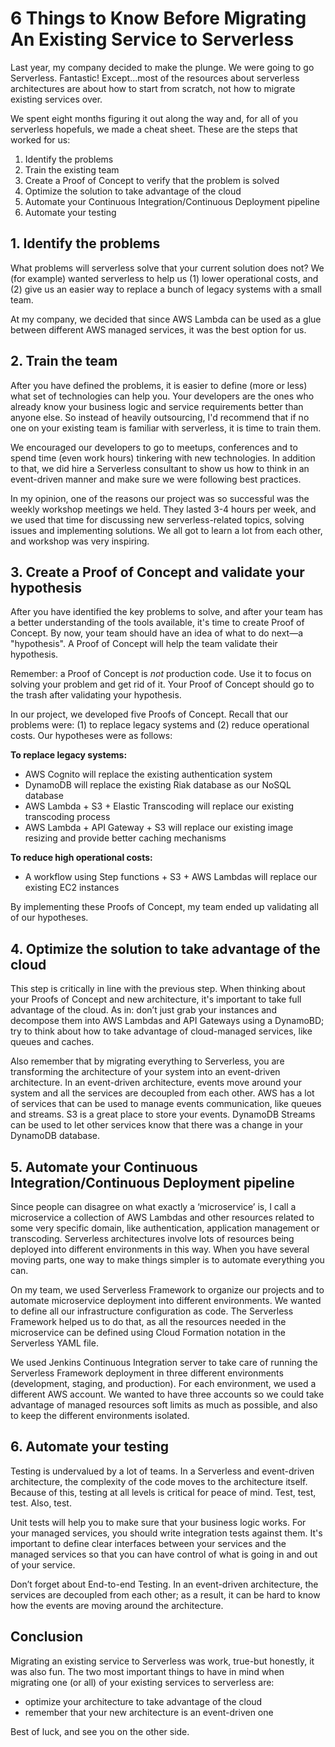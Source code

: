 # 6 Things to Know Before Migrating An Existing Service to Serverless

Last year, my company decided to make the plunge. We were going to go Serverless. Fantastic! Except...most of the resources about serverless architectures are about how to start from scratch, not how to migrate existing services over.

We spent eight months figuring it out along the way and, for all of you serverless hopefuls, we made a cheat sheet. These are the steps that worked for us:

1. Identify the problems
2. Train the existing team
3. Create a Proof of Concept to verify that the problem is solved
4. Optimize the solution to take advantage of the cloud
5. Automate your Continuous Integration/Continuous Deployment pipeline
6. Automate your testing

## 1. Identify the problems

What problems will serverless solve that your current solution does not? We (for example) wanted serverless to help us (1) lower operational costs, and (2) give us an easier way to replace a bunch of legacy systems with a small team.

At my company, we decided that since AWS Lambda can be used as a glue between different AWS managed services, it was the best option for us.

## 2. Train the team

After you have defined the problems, it is easier to define (more or less) what set of technologies can help you. Your developers are the ones who already know your business logic and service requirements better than anyone else. So instead of heavily outsourcing, I'd recommend that if no one on your existing team is familiar with serverless, it is time to train them.

We encouraged our developers to go to meetups, conferences and to spend time (even work hours) tinkering with new technologies. In addition to that, we did hire a Serverless consultant to show us how to think in an event-driven manner and make sure we were following best practices.

In my opinion, one of the reasons our project was so successful was the weekly workshop meetings we held. They lasted 3-4 hours per week, and we used that time for discussing new serverless-related topics, solving issues and implementing solutions. We all got to learn a lot from each other, and workshop was very inspiring.

## 3. Create a Proof of Concept and validate your hypothesis

After you have identified the key problems to solve, and after your team has a better understanding of the tools available, it's time to create Proof of Concept. By now, your team should have an idea of what to do next—a "hypothesis". A Proof of Concept will help the team validate their hypothesis.

Remember: a Proof of Concept is *not* production code. Use it to focus on solving your problem and get rid of it. Your Proof of Concept should go to the trash after validating your hypothesis.

In our project, we developed five Proofs of Concept. Recall that our problems were: (1) to replace legacy systems and (2) reduce operational costs. Our hypotheses were as follows:

**To replace legacy systems:**
- AWS Cognito will replace the existing authentication system
- DynamoDB will replace the existing Riak database as our NoSQL database
- AWS Lambda + S3 + Elastic Transcoding will replace our existing transcoding process 
- AWS Lambda + API Gateway + S3 will replace our existing image resizing and provide better caching mechanisms

**To reduce high operational costs:**
- A workflow using Step functions + S3 + AWS Lambdas will replace our existing EC2 instances 

By implementing these Proofs of Concept, my team ended up validating all of our hypotheses.

## 4. Optimize the solution to take advantage of the cloud

This step is critically in line with the previous step. When thinking about your Proofs of Concept and new architecture, it's important to take full advantage of the cloud. As in: don’t just grab your instances and decompose them into AWS Lambdas and API Gateways using a DynamoBD; try to think about how to take advantage of cloud-managed services, like queues and caches.

Also remember that by migrating everything to Serverless, you are transforming the architecture of your system into an event-driven architecture. In an event-driven architecture, events move around your system and all the services are decoupled from each other. AWS has a lot of services that can be used to manage events communication, like queues and streams. S3 is a great place to store your events. DynamoDB Streams can be used to let other services know that there was a change in your DynamoDB database.

## 5. Automate your Continuous Integration/Continuous Deployment pipeline

Since people can disagree on what exactly a ‘microservice’ is, I call a microservice a collection of AWS Lambdas and other resources related to some very specific domain, like authentication, application management or transcoding. Serverless architectures involve lots of resources being deployed into different environments in this way. When you have several moving parts, one way to make things simpler is to automate everything you can.

On my team, we used Serverless Framework to organize our projects and to automate microservice deployment into different environments. We wanted to define all our infrastructure configuration as code. The Serverless Framework helped us to do that, as all the resources needed in the microservice can be defined using Cloud Formation notation in the Serverless YAML file.

We used Jenkins Continuous Integration server to take care of running the Serverless Framework deployment in three different environments (development, staging, and production). For each environment, we used a different AWS account. We wanted to have three accounts so we could take advantage of managed resources soft limits as much as possible, and also to keep the different environments isolated.

## 6. Automate your testing

Testing is undervalued by a lot of teams. In a Serverless and event-driven architecture, the complexity of the code moves to the architecture itself. Because of this, testing at all levels is critical for peace of mind. Test, test, test. Also, test.

Unit tests will help you to make sure that your business logic works. For your managed services, you should write integration tests against them. It's important to define clear interfaces between your services and the managed services so that you can have control of what is going in and out of your service.

Don’t forget about End-to-end Testing. In an event-driven architecture, the services are decoupled from each other; as a result, it can be hard to know how the events are moving around the architecture.

## Conclusion

Migrating an existing service to Serverless was work, true-but honestly, it was also fun. The two most important things to have in mind when migrating one (or all) of your existing services to serverless are:
- optimize your architecture to take advantage of the cloud
- remember that your new architecture is an event-driven one

Best of luck, and see you on the other side.
